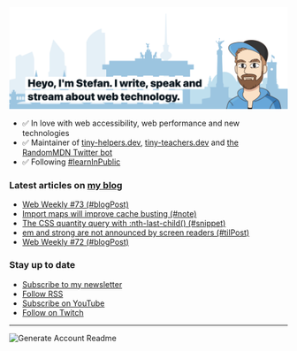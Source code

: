 <img alt="Heyo, I'm Stefan. I write and speak about web technology." src="https://raw.githubusercontent.com/stefanjudis/stefanjudis/main/screenshot.png">

- ✅ In love with web accessibility, web performance and new technologies
- ✅ Maintainer of [tiny-helpers.dev](https://tiny-helpers.dev), [tiny-teachers.dev](https://tiny-teachers.dev/) and [the RandomMDN Twitter bot](https://twitter.com/randomMDN)
- ✅ Following [#learnInPublic](https://www.stefanjudis.com/today-i-learned/)
### Latest articles on [my blog](https://www.stefanjudis.com)

<!-- BLOG-POST-LIST:START -->
- [Web Weekly #73 &lpar;#blogPost&rpar;](https://www.stefanjudis.com/blog/web-weekly-73/)
- [Import maps will improve cache busting &lpar;#note&rpar;](https://www.stefanjudis.com/notes/import-maps-will-improve-cache-busting/)
- [The CSS quantity query with :nth-last-child&lpar;&rpar; &lpar;#snippet&rpar;](https://www.stefanjudis.com/snippets/the-css-quantity-query-with-nth-last-child/)
- [em and strong are not announced by screen readers &lpar;#tilPost&rpar;](https://www.stefanjudis.com/today-i-learned/em-and-strong-are-not-be-announced-by-screen-readers/)
- [Web Weekly #72 &lpar;#blogPost&rpar;](https://www.stefanjudis.com/blog/web-weekly-72/)
<!-- BLOG-POST-LIST:END -->

### Stay up to date

- [Subscribe to my newsletter](https://www.stefanjudis.com/newsletter/)
- [Follow RSS](https://www.stefanjudis.com/feeds/)
- [Subscribe on YouTube](https://youtube.com/c/stefanjudis)
- [Follow on Twitch](https://www.twitch.tv/stefanjudis)

---

![Generate Account Readme](https://github.com/stefanjudis/stefanjudis/workflows/Generate%20Account%20Readme/badge.svg)
